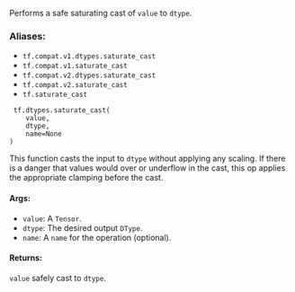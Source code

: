 Performs a safe saturating cast of `value` to `dtype`.
### Aliases:
- `tf.compat.v1.dtypes.saturate_cast`
- `tf.compat.v1.saturate_cast`
- `tf.compat.v2.dtypes.saturate_cast`
- `tf.compat.v2.saturate_cast`
- `tf.saturate_cast`

```
 tf.dtypes.saturate_cast(
    value,
    dtype,
    name=None
)
```
This function casts the input to `dtype` without applying any scaling. If there is a danger that values would over or underflow in the cast, this op applies the appropriate clamping before the cast.
#### Args:
- `value`: A `Tensor`.
- `dtype`: The desired output `DType`.
- `name`: A `name` for the operation (optional).
#### Returns:
`value` safely cast to `dtype`.

